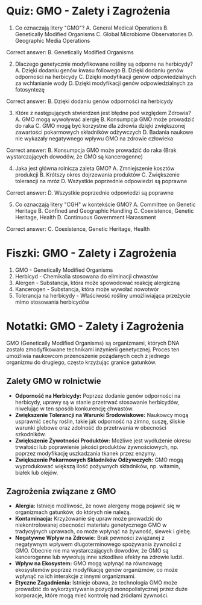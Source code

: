  # Quiz: GMO - Zalety i Zagrożenia

1. Co oznaczają litery "GMO"?
A. General Medical Operations
B. Genetically Modified Organisms
C. Global Microbiome Observatories
D. Geographic Media Operations

Correct answer: B. Genetically Modified Organisms

2. Dlaczego genetycznie modyfikowane rośliny są odporne na herbicydy?
A. Dzięki dodaniu genów kwasu foliowego
B. Dzięki dodaniu genów odporności na herbicydy
C. Dzięki modyfikacji genów odpowiedzialnych za wchłanianie wody
D. Dzięki modyfikacji genów odpowiedzialnych za fotosyntezę

Correct answer: B. Dzięki dodaniu genów odporności na herbicydy

3. Które z następujących stwierdzeń jest błędne pod względem Zdrowia?
A. GMO mogą wywoływać alergię
B. Konsumpcja GMO może prowadzić do raka
C. GMO mogą być korzystne dla zdrowia dzięki zwiększonej zawartości pokarmowych składników odżywczych
D. Badania naukowe nie wykazały negatywnego wpływu GMO na zdrowie człowieka

Correct answer: B. Konsumpcja GMO może prowadzić do raka (Brak wystarczających dowodów, że GMO są kancerogenne)

4. Jaka jest główna rolnicza zaleta GMO?
A. Zmniejszenie kosztów produkcji
B. Krótszy okres dojrzewania produktów
C. Zwiększenie tolerancji na mróz
D. Wszystkie poprzednie odpowiedzi są poprawne

Correct answer: D. Wszystkie poprzednie odpowiedzi są poprawne

5. Co oznaczają litery "CGH" w kontekście GMO?
A. Committee on Genetic Heritage
B. Confined and Geographic Handling
C. Coexistence, Genetic Heritage, Health
D. Continuous Government Harassment

Correct answer: C. Coexistence, Genetic Heritage, Health

# Fiszki: GMO - Zalety i Zagrożenia

1. GMO - Genetically Modified Organisms
2. Herbicyd - Chemikalia stosowana do eliminacji chwastów
3. Alergen - Substancja, która może spowodować reakcję alergiczną
4. Kancerogen - Substancja, która może wywołać nowotwór
5. Tolerancja na herbicydy - Właściwość rośliny umożliwiająca przeżycie mimo stosowania herbicydów

# Notatki: GMO - Zalety i Zagrożenia

GMO (Genetically Modified Organisms) są organizmami, których DNA zostało zmodyfikowane technikami inżynierii genetycznej. Proces ten umożliwia naukowcom przenoszenie pożądanych cech z jednego organizmu do drugiego, często krzyżując granice gatunków.

## Zalety GMO w rolnictwie

- **Odporność na Herbicydy:** Poprzez dodanie genów odporności na herbicydy, uprawy są w stanie przetrwać stosowanie herbicydów, niwelując w ten sposób konkurencję chwastów.
- **Zwiększenie Tolerancji na Warunki Środowiskowe:** Naukowcy mogą usprawnić cechy roślin, takie jak odporność na zimno, suszę, śliskie warunki glebowe oraz zdolność do przetrwania w obecności szkodników.
- **Zwiększenie Żywotności Produktów:** Możliwe jest wydłużenie okresu trwałości lub poprawienie jakości produktów żywnościowych, np. poprzez modyfikację uszkadzania tkanek przez enzymy.
- **Zwiększenie Pokarmowych Składników Odżywczych:** GMO mogą wyprodukować większą ilość pożywnych składników, np. witamin, białek lub olejów.

## Zagrożenia związane z GMO

- **Alergia:** Istnieje możliwość, że nowe alergeny mogą pojawić się w organizmach gatunków, do których nie należą.
- **Kontaminacja:** Krzyżowanie się upraw może prowadzić do niekontrolowanej obecności materiału genetycznego GMO w tradycyjnych uprawach, co może wpłynąć na żywność, siewek i glebę.
- **Negatywne Wpływ na Zdrowie:** Brak pewności związanej z negatywnym wpływem długoterminowego spożywania żywności z GMO. Obecnie nie ma wystarczających dowodów, że GMO są kancerogenne lub wywołują inne szkodliwe efekty na zdrowie ludzi.
- **Wpływ na Ekosystem:** GMO mogą wpłynąć na równowagę ekosystemów poprzez modyfikację genów organizmów, co może wpłynąć na ich interakcje z innymi organizmami.
- **Etyczne Zagadnienia:** Istnieje obawa, że technologia GMO może prowadzić do wykorzystywania pozycji monopolistycznej przez duże korporacje, które mogą mieć kontrolę nad źródłami żywności.